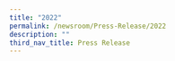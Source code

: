 ```yaml
---
title: "2022"
permalink: /newsroom/Press-Release/2022
description: ""
third_nav_title: Press Release
---
```

